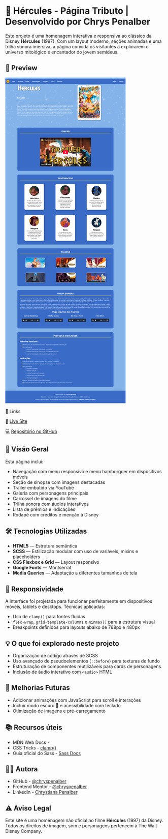 # 💫 Hércules - Página Tributo | Desenvolvido por Chrys Penalber

Este projeto é uma homenagem interativa e responsiva ao clássico da Disney **Hércules** (1997). Com um layout moderno, seções animadas e uma trilha sonora imersiva, a página convida os visitantes a explorarem o universo mitológico e encantador do jovem semideus.

## 📸 Preview

![Screenshot da página Hércules](./assets/images/screenshot-herc.png)

🔗 Links

🔴 [Live Site](https://chryspenalber.github.io/hercules/)

💻 [Repositório no GitHub](https://github.com/chryspenalber/hercules)

## 📐 Visão Geral

Esta página inclui:

* Navegação com menu responsivo e menu hamburguer em dispositivos móveis
* Seção de sinopse com imagens destacadas
* Trailer embutido via YouTube
* Galeria com personagens principais
* Carrossel de imagens do filme
* Trilha sonora com áudios interativos
* Lista de prêmios e indicações
* Rodapé com créditos e menção à Disney

## 🛠️ Tecnologias Utilizadas

* **HTML5** — Estrutura semântica
* **SCSS** — Estilização modular com uso de variáveis, mixins e placeholders
* **CSS Flexbox e Grid** — Layout responsivo
* **Google Fonts** — Montserrat
* **Media Queries** — Adaptação a diferentes tamanhos de tela

## 📲 Responsividade

A interface foi projetada para funcionar perfeitamente em dispositivos móveis, tablets e desktops. Técnicas aplicadas:

* Uso de `clamp()` para fontes fluidas
* `flex-wrap`, `grid-template-columns` e `minmax()` para a estrutura visual
* Breakpoints definidos para layouts abaixo de 768px e 480px

## 💡 O que foi explorado neste projeto

* Organização de código através de SCSS
* Uso avançado de pseudoelementos (`::before`) para texturas de fundo
* Estruturação de componentes reutilizáveis para cards de personagens
* Inclusão de áudio interativo com `<audio>` HTML

## 🧠 Melhorias Futuras

* Adicionar animações com JavaScript para scroll e interações
* Incluir modo escuro 🌙 e acessibilidade com teclado
* Otimização de imagens e pré-carregamento

## 📚 Recursos úteis

* MDN Web Docs - [<audio>](https://developer.mozilla.org/pt-BR/docs/Web/HTML/Element/audio)
* CSS Tricks - [clamp()](https://css-tricks.com/snippets/css/clamp-css/)
* Guia oficial do Sass - [Sass Docs](https://sass-lang.com/documentation)

## 👩‍💻 Autora

* GitHub - [@chryspenalber](https://github.com/chryspenalber)
* Frontend Mentor - [@chryspenalber](https://www.frontendmentor.io/profile/chryspenalber)
* LinkedIn - [Chrystiana Penalber](https://www.linkedin.com/in/chrystiana-penalber/)

## ⚠️ Aviso Legal

Este site é uma homenagem não oficial ao filme **Hércules** (1997) da Disney. Todos os direitos de imagem, som e personagens pertencem à The Walt Disney Company.

